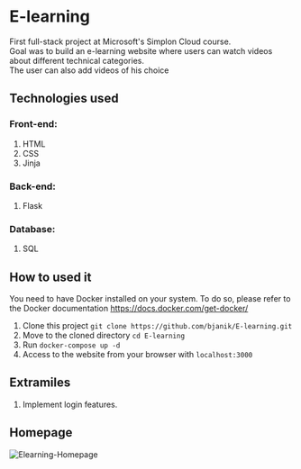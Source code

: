 # E-learning

First full-stack project at Microsoft's Simplon Cloud course.\
Goal was to build an e-learning website where users can watch videos about different technical categories.\
The user can also add videos of his choice

## Technologies used
### Front-end:
1. HTML
2. CSS
3. Jinja

### Back-end:
1. Flask

### Database:
1. SQL

## How to used it
You need to have Docker installed on your system. To do so, please refer to the Docker documentation https://docs.docker.com/get-docker/
1. Clone this project `git clone https://github.com/bjanik/E-learning.git`
2. Move to the cloned directory `cd E-learning`
3. Run `docker-compose up -d`
4. Access to the website from your browser with `localhost:3000`

## Extramiles
1. Implement login features.

## Homepage
![Elearning-Homepage](https://user-images.githubusercontent.com/25487297/110121940-4c769f00-7dbf-11eb-8949-fbbea78ad8d2.png)
